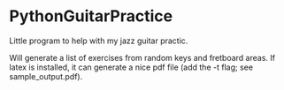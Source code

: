 # PythonGuitarPractice
Little program to help with my jazz guitar practic.

Will generate a list of exercises from random keys and fretboard areas. If latex is installed, it can generate a nice pdf file (add the -t flag; see sample_output.pdf).
